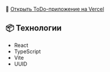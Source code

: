 🔗 [Открыть ToDo-приложение на Vercel](https://todo-list-form-mind-oo6688hff-evgens-projects-2061f6de.vercel.app)

## 📦 Технологии

- React
- TypeScript
- Vite
- UUID
